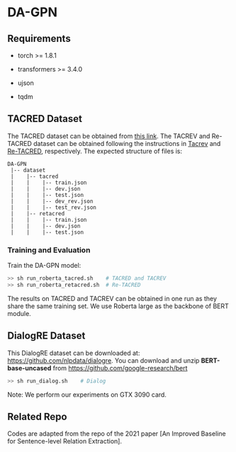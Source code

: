 # DA-GPN

## Requirements
* torch >= 1.8.1

* transformers >= 3.4.0

* ujson

* tqdm
  

## TACRED Dataset
The TACRED dataset can be obtained from [this link](https://nlp.stanford.edu/projects/tacred/). The TACREV and Re-TACRED dataset can be obtained following the instructions in [Tacrev](https://github.com/DFKI-NLP/tacrev) and [Re-TACRED](https://github.com/gstoica27/Re-TACRED), respectively. The expected structure of files is:
```
DA-GPN
 |-- dataset
 |    |-- tacred
 |    |    |-- train.json        
 |    |    |-- dev.json
 |    |    |-- test.json
 |    |    |-- dev_rev.json
 |    |    |-- test_rev.json
 |    |-- retacred
 |    |    |-- train.json        
 |    |    |-- dev.json
 |    |    |-- test.json
```

### Training and Evaluation
Train the DA-GPN model:

```bash
>> sh run_roberta_tacred.sh    # TACRED and TACREV
>> sh run_roberta_retacred.sh  # Re-TACRED
```
The results on TACRED and TACREV can be obtained in one run as they share the same training set. We use Roberta large as the backbone of BERT module.

## DialogRE Dataset 
This DialogRE dataset can be downloaded at: https://github.com/nlpdata/dialogre. You can download and unzip **BERT-base-uncased** from https://github.com/google-research/bert

```bash
>> sh run_dialog.sh    # Dialog
```
Note: We perform our experiments on GTX 3090 card.

## Related Repo

Codes are adapted from the repo of the 2021 paper [An Improved Baseline for Sentence-level Relation Extraction].

